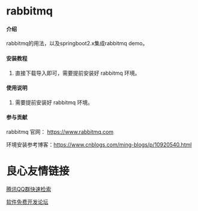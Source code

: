 # rabbitmq

#### 介绍
rabbitmq的用法，以及springboot2.x集成rabbitmq demo。


#### 安装教程

1.  直接下载导入即可，需要提前安装好 rabbitmq 环境。


#### 使用说明

1.  需要提前安装好 rabbitmq 环境。


#### 参与贡献

rabbitmq 官网： https://www.rabbitmq.com

环境安装参考博客：https://www.cnblogs.com/ming-blogs/p/10920540.html


 

 # 良心友情链接

[腾讯QQ群快速检索](http://u.720life.cn/s/8cf73f7c)

[软件免费开发论坛](http://u.720life.cn/s/bbb01dc0)